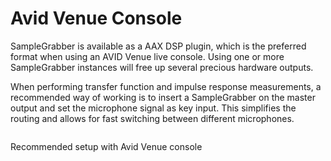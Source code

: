 # Avid Venue Console
SampleGrabber is available as a AAX DSP plugin, which is the preferred format when using an AVID
Venue live console. Using one or more SampleGrabber instances will free up several precious hardware
outputs.

When performing transfer function and impulse response measurements, a recommended way of working is
to insert a SampleGrabber on the master output and set the microphone signal as key input. This
simplifies the routing and allows for fast switching between different microphones.

<image name="VENUE"
filename="C:\Sources\Flux\FluxtAnalyzer\Software\FluxTAnalyzer\Documents\Seting Pictures\VENUE.png"></image>

Recommended setup with Avid Venue console